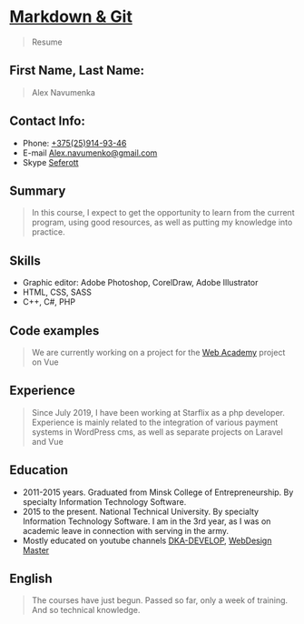 # [Markdown & Git](https://github.com/Alex-Navumenko/rsschool-cv)

> Resume

## First Name, Last Name:

> Alex Navumenka

## Contact Info:

* Phone: [+375(25)914-93-46](tel:+375259149346) 
* E-mail [Alex.navumenko@gmail.com](mailto:Alex.navumenko@gmail.com)
* Skype [Seferott](skype:live:.cid.fa79fc2699ebe1d5)

## Summary

> In this course, I expect to get the opportunity to learn from the current program, using good resources, as well as putting my knowledge into practice.

## Skills

* Graphic editor: Adobe Photoshop, CorelDraw, Adobe Illustrator
* HTML, CSS, SASS
* C++, C#, PHP

## Code examples

> We are currently working on a project for the [Web Academy](https://github.com/nerfenoff/wacademy) project on Vue

## Experience

> Since July 2019, I have been working at Starflix as a php developer. Experience is mainly related to the integration of various payment systems in WordPress cms, as well as separate projects on Laravel and Vue

## Education

* 2011-2015 years. Graduated from Minsk College of Entrepreneurship. By specialty Information Technology Software.
* 2015 to the present. National Technical University. By specialty Information Technology Software. I am in the 3rd year, as I was on academic leave in connection with serving in the army.
* Mostly educated on youtube channels [DKA-DEVELOP](https://www.youtube.com/channel/UCWdmR3tpvXkzubAZugUQLdw), [WebDesign Master](https://www.youtube.com/channel/UC7enHM_oJRYJOnyJrcRzwbg)

## English

> The courses have just begun. Passed so far, only a week of training. And so technical knowledge.